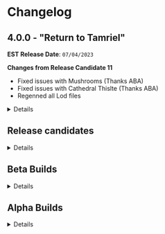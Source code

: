 # Changelog

## 4.0.0 - "Return to Tamriel"

**EST Release Date**: `07/04/2023`

**Changes from Release Candidate 11**
- Fixed issues with Mushrooms (Thanks ABA)
- Fixed issues with Cathedral Thislte (Thanks ABA)
- Regenned all Lod files

<Details>

**Updated**
- Book Covers Skyrim
- Faster HDT
- Project ja-Kha'jay 
 
**Added**
- Esbern Voice Consistency Fix
- Mushroom 2k
 
**Removed**
- Tardis Mushrooms 
 
 </Details>

## Release candidates

<details>

### RC 12

**Changes from RC 11** 
- Fixed issues with MipMaps on Xavbio armor retextures (Credit to Aljo and Bingus for the fix)
- Fixed issues with Majestic Landscapes and Mountains (Credit to T4, RA2 & AgentW)
- Updated mods which required
- Regenned all Lod files


**Updated**
- Better Balanced Backpacks
- Gloomy Creation Club Backpacks
- Magic Levelling Fix 
- Majestic Landscapes
- Majestic Mountains
- Markarth Lod Unlock 
- Project ja-Kha'jay 
- Vampires have claws
 
**Added**
- dunFolgunthurBossBattle Script Fix
- QUI
- Word Wall trigger Fix 
 
**Removed**
- Stay on System Page NG 
 
### RC 11 
 
**Changes from Release Candidate 10**
- Fixed snow shaders issues
- Fixed borked meshes in the rift
- Fixed borked blackreach ceiling
- Updated mods which required
- Regenned all Lod files

**Updated**
- Natural Waterfalls
- Real Dwemer Pipes  
- Spring Sneak Movement
- Synthesis 
- USMP
 
**Added**
- Better Dynamic Snow V2 
- Kanj's Atronachs 
- Lux Illustrious Whiterun Mesh Patch
- Vampires have claws
 
**Removed**
- Shaders of Snow 
 
### RC 10
**Changes from Release Candidate 9**
- Enabled Complex parallax to take advantage of new landscape and mountain textures
- Regenned all genned files

**Added**
- Majestic Mountains Parallax
- Majestic Landscapes
- Xavbio's Nordic Carved Armor
 
**Removed**
- ERM Mountains
- Fluffy Snow
- Nordic Shores 
- Resurgence Nordic
- Septentrional Landscapes
 
### RC 9
**Changes from Release Candidate 8**
- Fixed road alpha issue near Solitude
- Regenned all genned files 
 
**Updated**
- Cathedral 3D Mountain Flowers BOS
- Conditional Expressions
- DynDOLOD, DynDOLOD Resources
- DynDOLOD DLL NG
- Faster HDT-SMP
- Happy Little Trees DynDOLOD Addon
- Iconic Statues
- Natural Waterfalls
- Project ja-Kha'jay
- Racial Skin Varience
- Resurgence Artifacts
- Tanrielic Distribution.

**Added**
- Mihail's Cow
- Sleek Wolf Armor
- Xavbio's Wolf armor and Weapons.
 
**Removed**
- Rally's Shaggy Cows 

 
### RC 8
**Info**:
- Fixed mesh issues with Weapons.
- Added: Another KS Hairdos Replacer, KS Hair SMP, SC KS Hairdos Retextured, Spaghetti's Shors Stone
- Removed: Kala's Eyes.

### RC 7
**Info**:
- Switched up character visuals to provide greater consistency and fidelity.
- Regenned Bodyslide.
- Added: BNP Eyes, BNP Female, BNP Male, BNP Teeth, HIMBO, HIMBO Imperial Retexture Refit, Racial Skin Varience - SPID, Resurgence HIMBO Refits.
- Removed: Eyes of Beauty, Mature Skin, SC Mature Skin Specs, Tempered Skins Male

### RC 6
**Info**
- Finally fixed issues with Ice (Thanks Lala for reporting)
- Fixed Godrays (Thanks Lala for reporting)
- Reverted Wolves to earlier versions to improve consistency.

*Updated*
- ENBSeries
- Natural Waterfalls
- Xavbio's Imperial Armor Retexture
- Xavbio's Steel Armor Retexture

### RC 5

**Info**
- Fixed issues with ice in Steepfall Burrow
- Fixed low res beds.
- Fixed Godrays.
- Regenned lods

*Updated*
- Advanced Notification Log
- Patched for W4ENB - LUX - AIF
- Spaghetti's Cities AIO

*Added*
- Glacier Lod Meshes
- Glacierslab
- SC Glacierslab
- Xavbio Glass Armor retex

*Removed*
- IMR
- Resurgence Glass
- Skyrim Remastered Ice

### RC 4

**Info**
- Adjusted Load order to fix some ENB issues.
- Further adjusted size of some mods to improve performance in areas.
- Further tweaks to ini's
- Reverted to mods in RC 1 due to better overall look.

*Updated*
- Spaghetti's Cities AIO
- Tamrielic Distribution

*Added*
 - Natural Waterfalls
 - Illustrious Whiterun

*Removed*
- Cathedral Water
- ELE
- FYX mods (too many to list)
- MLOS
- More Wooden Bridges
- SkyVRaan Water Patcher
- WaterMod
- Water In Wells

### RC 3

**Info**:
- Reworked water and waterfalls to provide greater consistency and performance.
- Reworked lighting to improve performance and achieve more consistency.
- Regenerated output files.

**Download Changes**:

*Added*
- Cathedral Water
- ELE
- MLOS
- More Wooden Bridges
- Natural Waterfalls
- SkyVRaan Water Patcher
- WaterMod

*Removed*
 - Lux
 - Lux Via
 - Lux Orbis
 - Water For ENB

### RC 2

**Info**:
- Adjusted ini files with help of DestinySlayer (Huge thanks to you!)
- Removed Doahnique's carts & Skyland Night sky due to issues.

### RC 1

**Info**:
- Adjusted resolution of certain files to improve performance w/ no cost to visual quality.
- Adjusted ini's to correspond to change in weather/enb.
- Changed ENB light version to better match E.V.C & imrpove stability/performance.
- Fixed issue with dual sheath meshes
- Fixed mesh issues with Lux
- Fixed performance issues with landscape textures

**Download Changes**:

*Removed*
- Ebony ENB
- EVLAS
- Resuregence Elven
- Ruvaak Dahmaan ENB
- Skyland Landscapes

*Added*
- Elven Armors and Weapons Retexture
- E.V.C ENB
- Northern Shores
- Septentrional Landscapes
- Solas Weathers
- Spaghetti's Towns - Karthwasaten
- Rum Induced Mountains

</details>

## Beta Builds

<details>

### Beta 3

**Info**:
- Fixed issue with potion models in the UI.
- Removed Northern Roads.
- Added Blended Roads + WineDave's remesh & retexture.
- Repatched where necessary.
- Regenned lods.

### Beta 2

**Info**:
- Swapped to steam based stock game installation.
- Swapped base game files for steam versions.
- Removed Root Builder.

### Beta 1

**Info**:
- Further tweaked ini files to improve performance
- Regenerated Lods using "The Animonculory Settings" to improve performance.
- Tweaked ENB's to fit into vision a bit better.

</details>
 
## Alpha Builds

<details>

### Alpha 2

**Info**:
- Swapped tree model to hopefully improve performance.
- Swapped grass mod due to weirdness with ENB grass.
- Added OSD for Display Tweaks to monitor performance better.
- Updated Ice Meshes, COCKS Dear Diary patch 
- Regenned lods.
- Ruvaak Dahmaan enabled by default.

### Alpha 1

**Info**:
- Major rebuild of entire list utilising new techniques.
- Split profiles removed in favour of singular GOG section
- Reworked **EVERY** area of graphics to improve fidelity
- Removed Reshade
- Added ENB + Requirements
- Regenned all output files.

**Graphical Changes**:
- Removed complex parallax for now
- Switched to full LUX suite
- Removed Blended Roads
- Added Northern Roads + the metric tonne of patches
- Added Spaghetti Cities and Towns
- Removed Cathedral Armory
- Fixed bodyslide data on meshes
- Switched to using Vanilla weathers
- ENB is now enabled by default.

</details>
